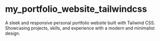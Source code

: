 # my_portfolio_website_tailwindcss
A sleek and responsive personal portfolio website built with Tailwind CSS. Showcasing projects, skills, and experience with a modern and minimalist design.
